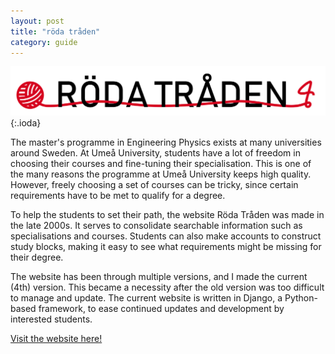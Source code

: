 ```yaml
---
layout: post
title: "röda tråden"
category: guide
---
```


![theme logo](assets/images/rt_header.png){:.ioda}

The master's programme in Engineering Physics exists at many universities around Sweden. At Umeå University, students have a lot of freedom in choosing their courses and fine-tuning their specialisation. This is one of the many reasons the programme at Umeå University keeps high quality. However, freely choosing a set of courses can be tricky, since certain requirements have to be met to qualify for a degree.

To help the students to set their path, the website Röda Tråden was made in the late 2000s. It serves to consolidate searchable information such as specialisations and courses. Students can also make accounts to construct study blocks, making it easy to see what requirements might be missing for their degree.

The website has been through multiple versions, and I made the current (4th) version. This became a necessity after the old version was too difficult to manage and update. The current website is written in Django, a Python-based framework, to ease continued updates and development by interested students.


[Visit the website here!](https://rt.lu.umu.se)